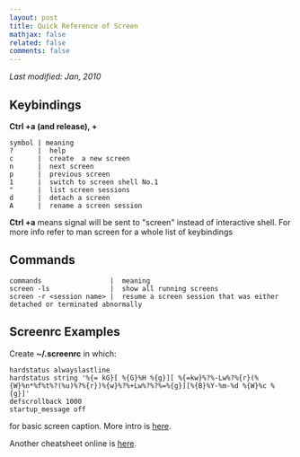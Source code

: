 ```yaml
---
layout: post
title: Quick Reference of Screen
mathjax: false
related: false
comments: false
---
```


_Last modified: Jan, 2010_


## Keybindings

**Ctrl +a (and release), +**

```
symbol | meaning  
?      |  help  
c      |  create  a new screen  
n      |  next screen           
p      |  previous screen       
1      |  switch to screen shell No.1  
"      |  list screen sessions       
d      |  detach a screen  
A      |  rename a screen session 
```

**Ctrl +a** means signal will be sent to "screen" instead of interactive shell. For more info refer to man screen for a
whole list of keybindings


## Commands

```
commands                 |  meaning  
screen -ls               |  show all running screens  
screen -r <session name> |  resume a screen session that was either detached or terminated abnormally 
```


## Screenrc Examples

Create __~/.screenrc__ in which:

```
hardstatus alwayslastline
hardstatus string '%{= kG}[ %{G}%H %{g}][ %{=kw}%?%-Lw%?%{r}(%{W}%n*%f%t%?(%u)%?%{r})%{w}%?%+Lw%?%?%=%{g}][%{B}%Y-%m-%d %{W}%c %{g}]'
defscrollback 1000
startup_message off
```

for basic screen caption. More intro is [here](http://www.softpanorama.org/Utilities/Screen/screenrc_examples.shtml).

Another cheatsheet online is [here](../../assets/files/wiki/screen_cheatsheet.pdf). 

